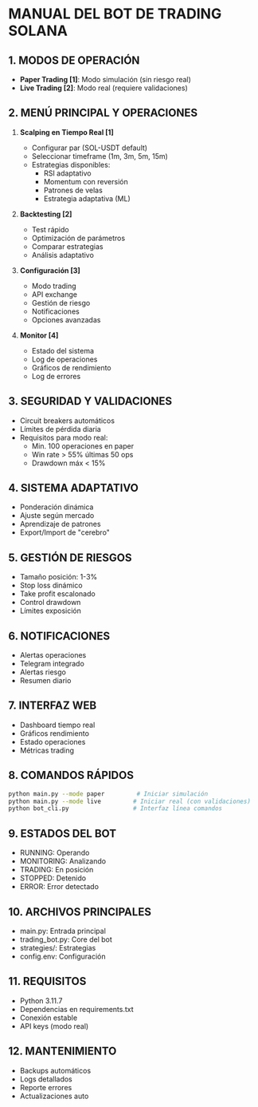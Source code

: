 
# MANUAL DEL BOT DE TRADING SOLANA

## 1. MODOS DE OPERACIÓN
- **Paper Trading [1]**: Modo simulación (sin riesgo real)
- **Live Trading [2]**: Modo real (requiere validaciones)

## 2. MENÚ PRINCIPAL Y OPERACIONES
1. **Scalping en Tiempo Real [1]**
   - Configurar par (SOL-USDT default)
   - Seleccionar timeframe (1m, 3m, 5m, 15m)
   - Estrategias disponibles:
     - RSI adaptativo
     - Momentum con reversión
     - Patrones de velas
     - Estrategia adaptativa (ML)

2. **Backtesting [2]**
   - Test rápido
   - Optimización de parámetros
   - Comparar estrategias
   - Análisis adaptativo

3. **Configuración [3]**
   - Modo trading
   - API exchange
   - Gestión de riesgo
   - Notificaciones
   - Opciones avanzadas

4. **Monitor [4]**
   - Estado del sistema
   - Log de operaciones
   - Gráficos de rendimiento
   - Log de errores

## 3. SEGURIDAD Y VALIDACIONES
- Circuit breakers automáticos
- Límites de pérdida diaria
- Requisitos para modo real:
  - Min. 100 operaciones en paper
  - Win rate > 55% últimas 50 ops
  - Drawdown máx < 15%

## 4. SISTEMA ADAPTATIVO
- Ponderación dinámica
- Ajuste según mercado
- Aprendizaje de patrones
- Export/Import de "cerebro"

## 5. GESTIÓN DE RIESGOS
- Tamaño posición: 1-3%
- Stop loss dinámico
- Take profit escalonado
- Control drawdown
- Límites exposición

## 6. NOTIFICACIONES
- Alertas operaciones
- Telegram integrado
- Alertas riesgo
- Resumen diario

## 7. INTERFAZ WEB
- Dashboard tiempo real
- Gráficos rendimiento
- Estado operaciones
- Métricas trading

## 8. COMANDOS RÁPIDOS
```bash
python main.py --mode paper         # Iniciar simulación
python main.py --mode live         # Iniciar real (con validaciones)
python bot_cli.py                  # Interfaz línea comandos
```

## 9. ESTADOS DEL BOT
- RUNNING: Operando
- MONITORING: Analizando
- TRADING: En posición
- STOPPED: Detenido
- ERROR: Error detectado

## 10. ARCHIVOS PRINCIPALES
- main.py: Entrada principal
- trading_bot.py: Core del bot
- strategies/: Estrategias
- config.env: Configuración

## 11. REQUISITOS
- Python 3.11.7
- Dependencias en requirements.txt
- Conexión estable
- API keys (modo real)

## 12. MANTENIMIENTO
- Backups automáticos
- Logs detallados
- Reporte errores
- Actualizaciones auto
